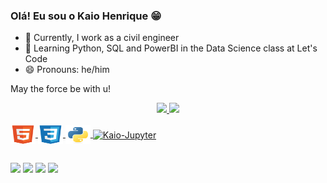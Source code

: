 
### Olá! Eu sou o Kaio Henrique 😁

- 🔭 Currently, I work as a civil engineer
- 🌱 Learning Python, SQL and PowerBI in the Data Science class at Let's Code
- 😄 Pronouns: he/him

May the force be with u!

<div align="center">
  <a href="https://github.com/niggando">
  <img height="180em" src="https://github-readme-stats.vercel.app/api?username=niggando&show_icons=true&theme=tokyonight&include_all_commits=true&count_private=true"/>
  <img height="180em" src="https://github-readme-stats.vercel.app/api/top-langs/?username=niggando&layout=compact&langs_count=7&theme=tokyonight"/>
</div>
  
 <div style="display: inline_block"><br>
  <img align="center" alt="Kaio-HTML" height="30" width="40" src="https://raw.githubusercontent.com/devicons/devicon/master/icons/html5/html5-original.svg">
  <img align="center" alt="Kaio-CSS" height="30" width="40" src="https://raw.githubusercontent.com/devicons/devicon/master/icons/css3/css3-original.svg">
  <img align="center" alt="Kaio-Python" height="30" width="40" src="https://raw.githubusercontent.com/devicons/devicon/master/icons/python/python-original.svg">
  <img align="center" alt="Kaio-Jupyter" height="30" width="40" src="https://cdn.jsdelivr.net/gh/devicons/devicon/icons/jupyter/jupyter-original-wordmark.svg">
</div>
  
  ##
  
 <div> 
  <a href="https://instagram.com/niggando" target="_blank"><img src="https://img.shields.io/badge/-Instagram-%23E4405F?style=for-the-badge&logo=instagram&logoColor=white" target="_blank"></a>
 	<a href="https://www.twitch.tv/KaioTravazap" target="_blank"><img src="https://img.shields.io/badge/Twitch-9146FF?style=for-the-badge&logo=twitch&logoColor=white" target="_blank"></a>
  <a href = "mailto:eng.kaio17@gmail.com"><img src="https://img.shields.io/badge/-Gmail-%23333?style=for-the-badge&logo=gmail&logoColor=white" target="_blank"></a>
  <a href="https://www.linkedin.com/in/kaiohjs/" target="_blank"><img src="https://img.shields.io/badge/-LinkedIn-%230077B5?style=for-the-badge&logo=linkedin&logoColor=white" target="_blank"></a> 
   
</div>

<!-- <div align="center"> 
 
  ![Snake animation](https://github.com/niggando/niggando/blob/main/.github/workflows/main.yml)
  
</div> -->
